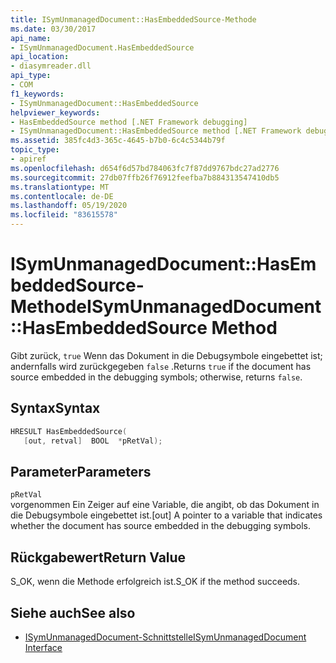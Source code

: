 ```yaml
---
title: ISymUnmanagedDocument::HasEmbeddedSource-Methode
ms.date: 03/30/2017
api_name:
- ISymUnmanagedDocument.HasEmbeddedSource
api_location:
- diasymreader.dll
api_type:
- COM
f1_keywords:
- ISymUnmanagedDocument::HasEmbeddedSource
helpviewer_keywords:
- HasEmbeddedSource method [.NET Framework debugging]
- ISymUnmanagedDocument::HasEmbeddedSource method [.NET Framework debugging]
ms.assetid: 385fc4d3-365c-4645-b7b0-6c4c5344b79f
topic_type:
- apiref
ms.openlocfilehash: d654f6d57bd784063fc7f87dd9767bdc27ad2776
ms.sourcegitcommit: 27db07ffb26f76912feefba7b884313547410db5
ms.translationtype: MT
ms.contentlocale: de-DE
ms.lasthandoff: 05/19/2020
ms.locfileid: "83615578"
---
```

# <a name="isymunmanageddocumenthasembeddedsource-method"></a><span data-ttu-id="5de47-102">ISymUnmanagedDocument::HasEmbeddedSource-Methode</span><span class="sxs-lookup"><span data-stu-id="5de47-102">ISymUnmanagedDocument::HasEmbeddedSource Method</span></span>
<span data-ttu-id="5de47-103">Gibt zurück, `true` Wenn das Dokument in die Debugsymbole eingebettet ist; andernfalls wird zurückgegeben `false` .</span><span class="sxs-lookup"><span data-stu-id="5de47-103">Returns `true` if the document has source embedded in the debugging symbols; otherwise, returns `false`.</span></span>  
  
## <a name="syntax"></a><span data-ttu-id="5de47-104">Syntax</span><span class="sxs-lookup"><span data-stu-id="5de47-104">Syntax</span></span>  
  
```cpp  
HRESULT HasEmbeddedSource(  
   [out, retval]  BOOL  *pRetVal);  
```  
  
## <a name="parameters"></a><span data-ttu-id="5de47-105">Parameter</span><span class="sxs-lookup"><span data-stu-id="5de47-105">Parameters</span></span>  
 `pRetVal`  
 <span data-ttu-id="5de47-106">vorgenommen Ein Zeiger auf eine Variable, die angibt, ob das Dokument in die Debugsymbole eingebettet ist.</span><span class="sxs-lookup"><span data-stu-id="5de47-106">[out] A pointer to a variable that indicates whether the document has source embedded in the debugging symbols.</span></span>  
  
## <a name="return-value"></a><span data-ttu-id="5de47-107">Rückgabewert</span><span class="sxs-lookup"><span data-stu-id="5de47-107">Return Value</span></span>  
 <span data-ttu-id="5de47-108">S_OK, wenn die Methode erfolgreich ist.</span><span class="sxs-lookup"><span data-stu-id="5de47-108">S_OK if the method succeeds.</span></span>  
  
## <a name="see-also"></a><span data-ttu-id="5de47-109">Siehe auch</span><span class="sxs-lookup"><span data-stu-id="5de47-109">See also</span></span>

- [<span data-ttu-id="5de47-110">ISymUnmanagedDocument-Schnittstelle</span><span class="sxs-lookup"><span data-stu-id="5de47-110">ISymUnmanagedDocument Interface</span></span>](isymunmanageddocument-interface.md)
